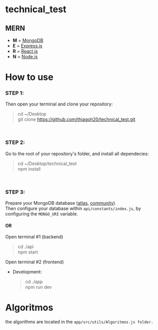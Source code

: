 # technical_test


## MERN

- **M** = [MongoDB](https://www.mongodb.com)
- **E** = [Express.js](https://expressjs.com)
- **R** = [React.js](https://reactjs.org)
- **N** = [Node.js](https://nodejs.org)
  <br />

# How to use

### STEP 1:

Then open your terminal and clone your repository:

> cd ~/Desktop <br />
> git clone https://github.com/thiagoh20/technical_test.git

<br />

### STEP 2:

Go to the root of your repository's folder, and install all dependecies:

> cd ~/Desktop/technical_test<br />
> npm install

<br />

### STEP 3:

Prepare your MongoDB database ([atlas](https://www.mongodb.com/cloud/atlas),
[community](<https://github.com/benelferink/MERN-template/wiki/Install-MongoDB-Community-Server-(MacOS)>)).<br />
Then configure your database within `api/constants/index.js`, by configuring the `MONGO_URI` variable.


#### OR

Open terminal #1 (backend)

> cd ./api<br />
> npm start

Open terminal #2 (frontend)<br />

- Development:<br />

  > cd ./app<br />
  > npm run dev<br />

# Algoritmos
the algorithms are located in the `app/src/utils/Algoritmos.js folder.`